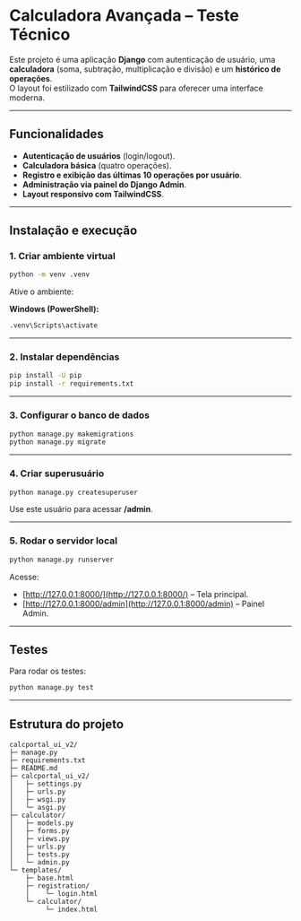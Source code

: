 # Calculadora Avançada – Teste Técnico

Este projeto é uma aplicação **Django** com autenticação de usuário, uma **calculadora** (soma, subtração, multiplicação e divisão) e um **histórico de operações**.  
O layout foi estilizado com **TailwindCSS** para oferecer uma interface moderna.

---

## **Funcionalidades**
- **Autenticação de usuários** (login/logout).
- **Calculadora básica** (quatro operações).
- **Registro e exibição das últimas 10 operações por usuário**.
- **Administração via painel do Django Admin**.
- **Layout responsivo com TailwindCSS**.

---

## **Instalação e execução**

### **1. Criar ambiente virtual**
```bash
python -m venv .venv
```

Ative o ambiente:

**Windows (PowerShell):**
```bash
.venv\Scripts\activate
```

---

### **2. Instalar dependências**
```bash
pip install -U pip
pip install -r requirements.txt
```

---

### **3. Configurar o banco de dados**
```bash
python manage.py makemigrations
python manage.py migrate
```

---

### **4. Criar superusuário**
```bash
python manage.py createsuperuser
```
Use este usuário para acessar **/admin**.

---

### **5. Rodar o servidor local**
```bash
python manage.py runserver
```

Acesse:
- [http://127.0.0.1:8000/](http://127.0.0.1:8000/) – Tela principal.
- [http://127.0.0.1:8000/admin](http://127.0.0.1:8000/admin) – Painel Admin.

---

## **Testes**
Para rodar os testes:
```bash
python manage.py test
```

---

## **Estrutura do projeto**
```
calcportal_ui_v2/
├─ manage.py
├─ requirements.txt
├─ README.md
├─ calcportal_ui_v2/
│   ├─ settings.py
│   ├─ urls.py
│   ├─ wsgi.py
│   └─ asgi.py
├─ calculator/
│   ├─ models.py
│   ├─ forms.py
│   ├─ views.py
│   ├─ urls.py
│   ├─ tests.py
│   └─ admin.py
└─ templates/
    ├─ base.html
    ├─ registration/
    │    └─ login.html
    └─ calculator/
         └─ index.html

